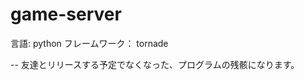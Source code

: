 game-server
========================

言語: python
フレームワーク： tornade


-- 友達とリリースする予定でなくなった、プログラムの残骸になります。


